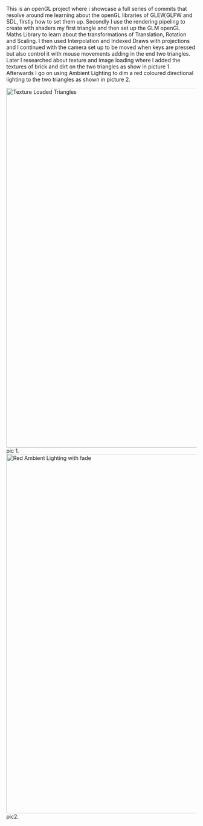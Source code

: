 This is an openGL project where i showcase a full series of commits that resolve around me learning about the openGL libraries of GLEW,GLFW and SDL, firstly how to set them up.
Secondly I use the rendering pipeling to create with shaders my first triangle and then set up the GLM openGL Maths Library to learn about the transformations of Translation, Rotation and Scaling.
I then used Interpolation and Indexed Draws with projections and I continued with the camera set up to be moved when keys are pressed but also control it with mouse movements adding in the end 
two triangles. Later I researched about texture and image loading where I added the textures of brick and dirt on the two triangles as show in picture 1. Afterwards I go on using Ambient Lighting
to dim a red coloured directional lighting to the two triangles as shown in picture 2.

<img width="2247" height="951" alt="Texture Loaded Triangles" src="https://github.com/user-attachments/assets/270a27fc-4e97-4550-ae54-679d9eaa1d20" />
pic 1.

<img width="2250" height="950" alt="Red Ambient Lighting with fade" src="https://github.com/user-attachments/assets/168b4436-6bbd-441b-9e30-751a7bc7dc42" />
pic2.

